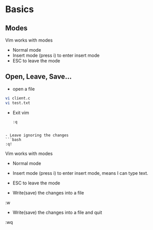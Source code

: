 # Basics
## Modes
Vim works with modes
- Normal mode
- Insert mode (press i) to enter insert mode
- ESC to leave the mode


## Open, Leave, Save...
- open a file

```bash
vi client.c
vi test.txt
```
- Exit vim

  ```bash
  :q
```

- Leave ignoring the changes
```bash
:q!
```

Vim works with modes
- Normal mode
- Insert mode (press i) to enter insert mode, means I can type text.
- ESC to leave the mode


- Write(save) the changes into a file

:w


- Write(save) the changes into a file and quit

:wq
